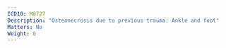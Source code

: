 ```yaml
---
ICD10: M8727
Description: "Osteonecrosis due to previous trauma: Ankle and foot"
Matters: No
Weight: 0
---
```


